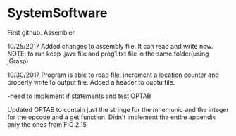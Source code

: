 # SystemSoftware
First github.
Assembler

10/25/2017
Added changes to assembly file. It can read and write now.
NOTE: to run keep .java file and prog1.txt file in the same folder(using jGrasp)


10/30/2017
Program is able to read file, increment a location counter and properly write to output file.
Added a header to ouptu file.

-need to implement if statements and test OPTAB

Updated OPTAB to contain just the stringe for the mnemonic and the integer for the opcode
and a get function. Didn't implement the entire appendix only the ones from FIG 2.15
